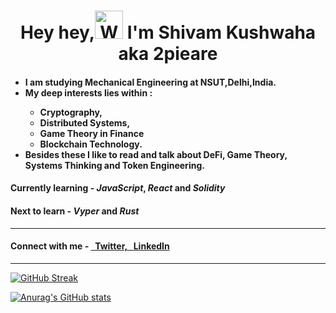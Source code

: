 <h1 align="center">Hey hey,<img src="https://raw.githubusercontent.com/nixin72/nixin72/master/wave.gif" 
         alt="Waving hand animated gif"
         height="45"
         width="45" /> I'm Shivam Kushwaha aka 2pieare</h1>
         
<h4>
         <ul>
                  <li> I am studying Mechanical Engineering at NSUT,Delhi,India. </li>
                  <li> My deep interests lies within : </li>
                           <ul> 
                                    <li> Cryptography, </li>
                                    <li> Distributed Systems, </li>
                                    <li> Game Theory in Finance
                                    <li> Blockchain Technology. </li>
                           </ul>
                 <li> Besides these I like to read and talk about DeFi, Game Theory, Systems Thinking and Token Engineering. </li>
</h4>
         
<h4> Currently learning - <i>JavaScript</i>, <i>React</i> and <i>Solidity</i> </h4>
<h4> Next to learn - <i>Vyper</i> and <i>Rust</i> </h4>
         
<hr>
        
<h4>Connect with me -
<a href="https://twitter.com/2pieare" target="_blank"> &nbsp; Twitter, &nbsp;
<a href="https://www.linkedin.com/in/shivam-kushwaha-390790209/" target="_blank">LinkedIn</h4>

<hr>

[![GitHub Streak](https://github-readme-streak-stats.herokuapp.com/?user=twopieare)](https://git.io/streak-stats)

[![Anurag's GitHub stats](https://github-readme-stats.vercel.app/api?username=twopieare&count_private=true&show_icons=true)](https://github.com/anuraghazra/github-readme-stats)
  
         
<!--[![spotify-github-profile](https://spotify-github-profile.vercel.app/api/view?uid=21rq2agbpblwkefcxqtatpd6q&cover_image=true&theme=default)](https://github.com/kittinan/spotify-github-profile)-->

<!---
shivam-kush/shivam-kush is a ✨ special ✨ repository because its `README.md` (this file) appears on your GitHub profile.
You can click the Preview link to take a look at your changes.
--->

